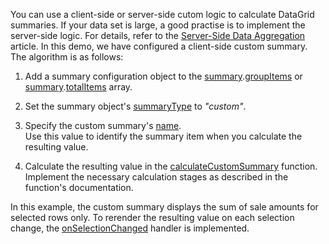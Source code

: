 You can use a client-side or server-side cutom logic to calculate DataGrid summaries. If your data set is large, a good practise is to implement the server-side logic. For details, refer to the [Server-Side Data Aggregation](/Documentation/Guide/UI_Components/DataGrid/Summaries/Custom_Aggregate_Function/#Server-Side_Data_Aggregation) article. In this demo, we have configured a client-side custom summary. The algorithm is as follows:

1. Add a summary configuration object to the [summary](/Documentation/ApiReference/UI_Components/dxDataGrid/Configuration/summary/).[groupItems](/Documentation/ApiReference/UI_Components/dxDataGrid/Configuration/summary/groupItems/) or [summary](/Documentation/ApiReference/UI_Components/dxDataGrid/Configuration/summary/).[totalItems](/Documentation/ApiReference/UI_Components/dxDataGrid/Configuration/summary/totalItems/) array.

2. Set the summary object's [summaryType](/Documentation/ApiReference/UI_Components/dxDataGrid/Configuration/summary/totalItems/#summaryType) to *"custom"*.

3. Specify the custom summary's [name](/Documentation/ApiReference/UI_Components/dxDataGrid/Configuration/summary/totalItems/#name).         
Use this value to identify the summary item when you calculate the resulting value.

1. Calculate the resulting value in the [calculateCustomSummary](/Documentation/ApiReference/UI_Components/dxDataGrid/Configuration/summary/#calculateCustomSummary) function.          
Implement the necessary calculation stages as described in the function's documentation.

In this example, the custom summary displays the sum of sale amounts for selected rows only. To rerender the resulting value on each selection change, the [onSelectionChanged](/Documentation/ApiReference/UI_Components/dxDataGrid/Configuration/#onSelectionChanged) handler is implemented.

